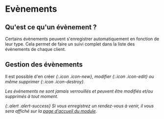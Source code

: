 # Evènements  

## Qu'est ce qu'un évènement ? 

Certains évènements peuvent s'enregistrer automatiquement en fonction de leur type. Cela permet de faire un suivi complet dans la liste des évènements de chaque client.

## Gestion des évènements 
Il est possible d'en créer <i />{:.icon .icon-new}, modifier <i />{:.icon .icon-edit} ou même supprimer <i />{:.icon .icon-destroy}.

Les évènements ne sont jamais _verrouillés_ et peuvent être modifiés et/ou supprimés à tout moment.

{:.alert .alert-success}
Si vous enregistrez un rendez-vous à venir, il vous sera affiché sur la [page d'accueil du module](/backend/dashboards/relationship).

